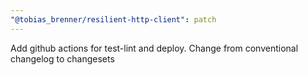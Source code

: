 ```yaml
---
"@tobias_brenner/resilient-http-client": patch
---
```


Add github actions for test-lint and deploy. Change from conventional changelog to changesets
